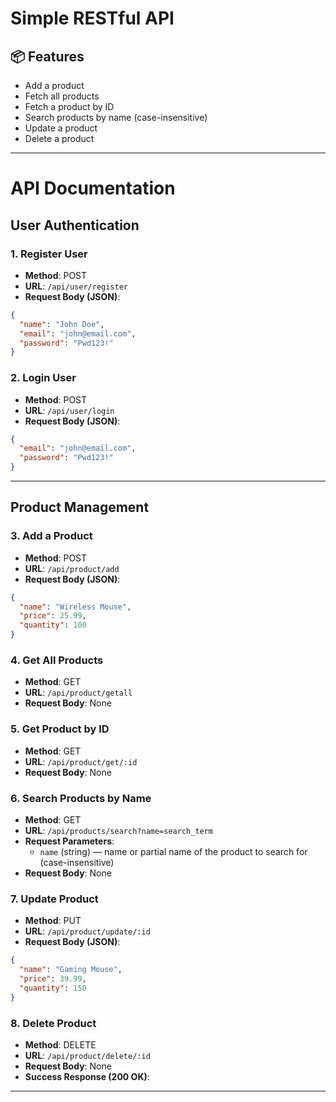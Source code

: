 # Simple RESTful API

## 📦 Features

- Add a product
- Fetch all products
- Fetch a product by ID
- Search products by name (case-insensitive)
- Update a product
- Delete a product

---
  
# API Documentation

## User Authentication

### 1. Register User  
- **Method**: POST  
- **URL**: `/api/user/register`  
- **Request Body (JSON)**:
```json
{
  "name": "John Doe",
  "email": "john@email.com",
  "password": "Pwd123!"
}
```

### 2. Login User  
- **Method**: POST  
- **URL**: `/api/user/login`  
- **Request Body (JSON)**:
```json
{
  "email": "john@email.com",
  "password": "Pwd123!"
}
```

---

## Product Management

### 3. Add a Product  
- **Method**: POST  
- **URL**: `/api/product/add`  
- **Request Body (JSON)**:
```json
{
  "name": "Wireless Mouse",
  "price": 25.99,
  "quantity": 100
}
```

### 4. Get All Products  
- **Method**: GET  
- **URL**: `/api/product/getall`  
- **Request Body**: None
  
### 5. Get Product by ID  
- **Method**: GET  
- **URL**: `/api/product/get/:id`  
- **Request Body**: None
  
### 6. Search Products by Name  
- **Method**: GET  
- **URL**: `/api/products/search?name=search_term`  
- **Request Parameters**:  
  - `name` (string) — name or partial name of the product to search for (case-insensitive)  
- **Request Body**: None  

### 7. Update Product  
- **Method**: PUT  
- **URL**: `/api/product/update/:id`  
- **Request Body (JSON)**:
```json
{
  "name": "Gaming Mouse",
  "price": 39.99,
  "quantity": 150
}
```

### 8. Delete Product  
- **Method**: DELETE  
- **URL**: `/api/product/delete/:id`  
- **Request Body**: None  
- **Success Response (200 OK)**:


---
